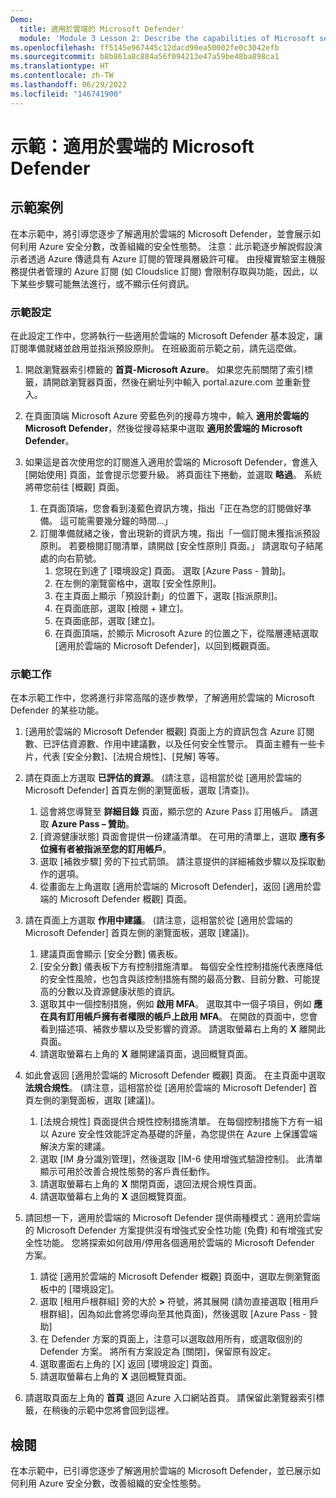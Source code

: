 ```yaml
---
Demo:
  title: 適用於雲端的 Microsoft Defender'
  module: 'Module 3 Lesson 2: Describe the capabilities of Microsoft security solutions: Describe security management capabilities of Azure'
ms.openlocfilehash: ff5145e967445c12dacd90ea50002fe0c3042efb
ms.sourcegitcommit: b8b861a8c884a56f094213e47a59be48ba898ca1
ms.translationtype: HT
ms.contentlocale: zh-TW
ms.lasthandoff: 06/29/2022
ms.locfileid: "146741900"
---
```

# <a name="demo-microsoft-defender-for-cloud"></a>示範：適用於雲端的 Microsoft Defender

## <a name="demo-scenario"></a>示範案例

在本示範中，將引導您逐步了解適用於雲端的 Microsoft Defender，並會展示如何利用 Azure 安全分數，改善組織的安全性態勢。  注意：此示範逐步解說假設演示者透過 Azure 傳遞具有 Azure 訂閱的管理員層級許可權。  由授權實驗室主機服務提供者管理的 Azure 訂閱 (如 Cloudslice 訂閱) 會限制存取與功能，因此，以下某些步驟可能無法進行，或不顯示任何資訊。

### <a name="demo-setup"></a>示範設定

在此設定工作中，您將執行一些適用於雲端的 Microsoft Defender 基本設定，讓訂閱準備就緒並啟用並指派預設原則。 在班級面前示範之前，請先這麼做。 

1. 開啟瀏覽器索引標籤的 **首頁-Microsoft Azure**。  如果您先前關閉了索引標籤，請開啟瀏覽器頁面，然後在網址列中輸入 portal.azure.com 並重新登入。

1. 在頁面頂端 Microsoft Azure 旁藍色列的搜尋方塊中，輸入 **適用於雲端的 Microsoft Defender**，然後從搜尋結果中選取 **適用於雲端的 Microsoft Defender**。

1. 如果這是首次使用您的訂閱進入適用於雲端的 Microsoft Defender，會進入 [開始使用] 頁面，並會提示您要升級。  將頁面往下捲動，並選取 **略過**。  系統將帶您前往 [概觀] 頁面。
    1. 在頁面頂端，您會看到淺藍色資訊方塊，指出「正在為您的訂閱做好準備。 這可能需要幾分鐘的時間...」
    1. 訂閱準備就緒之後，會出現新的資訊方塊，指出「一個訂閱未獲指派預設原則。 若要檢閱訂閱清單，請開啟 [安全性原則] 頁面。」  請選取句子結尾處的向右箭號。
        1. 您現在到達了 [環境設定] 頁面。 選取 [Azure Pass - 贊助]。 
        1. 在左側的瀏覽窗格中，選取 [安全性原則]。
        1. 在主頁面上顯示「預設計劃」的位置下，選取 [指派原則]。
        1. 在頁面底部，選取 [檢閱 + 建立]。
        1. 在頁面底部，選取 [建立]。
        1. 在頁面頂端，於顯示 Microsoft Azure 的位置之下，從階層連結選取 [適用於雲端的 Microsoft Defender]，以回到概觀頁面。

### <a name="demo-task"></a>示範工作

在本示範工作中，您將進行非常高階的逐步教學，了解適用於雲端的 Microsoft Defender 的某些功能。

1. [適用於雲端的 Microsoft Defender 概觀] 頁面上方的資訊包含 Azure 訂閱數、已評估資源數、作用中建議數，以及任何安全性警示。  頁面主體有一些卡片，代表 [安全分數]、[法規合規性]、[見解] 等等。  

1. 請在頁面上方選取 **已評估的資源**。  (請注意，這相當於從 [適用於雲端的 Microsoft Defender] 首頁左側的瀏覽面板，選取 [清查])。
    1. 這會將您導覽至 **詳細目錄** 頁面，顯示您的 Azure Pass 訂用帳戶。  請選取 **Azure Pass – 贊助**。
    1. [資源健康狀態] 頁面會提供一份建議清單。  在可用的清單上，選取 **應有多位擁有者被指派至您的訂用帳戶**。
    1. 選取 [補救步驟] 旁的下拉式箭頭。 請注意提供的詳細補救步驟以及採取動作的選項。  
    1. 從畫面左上角選取 [適用於雲端的 Microsoft Defender]，返回 [適用於雲端的 Microsoft Defender 概觀] 頁面。

1. 請在頁面上方選取 **作用中建議**。  (請注意，這相當於從 [適用於雲端的 Microsoft Defender] 首頁左側的瀏覽面板，選取 [建議])。
    1. 建議頁面會顯示 [安全分數] 儀表板。
    1. [安全分數] 儀表板下方有控制措施清單。 每個安全性控制措施代表應降低的安全性風險，也包含與該控制措施有關的最高分數、目前分數、可能提高的分數以及資源健康狀態的資訊。  
    1. 選取其中一個控制措施，例如 **啟用 MFA**。  選取其中一個子項目，例如 **應在具有訂用帳戶擁有者權限的帳戶上啟用 MFA**。  在開啟的頁面中，您會看到描述項、補救步驟以及受影響的資源。 請選取螢幕右上角的 **X** 離開此頁面。
    1. 請選取螢幕右上角的 **X** 離開建議頁面，退回概覽頁面。

1. 如此會返回 [適用於雲端的 Microsoft Defender 概觀] 頁面。  在主頁面中選取 **法規合規性**。 (請注意，這相當於從 [適用於雲端的 Microsoft Defender] 首頁左側的瀏覽面板，選取 [建議])。
    1. [法規合規性] 頁面提供合規性控制措施清單。  在每個控制措施下方有一組以 Azure 安全性效能評定為基礎的評量，為您提供在 Azure 上保護雲端解決方案的建議。
    1. 選取 [IM 身分識別管理]，然後選取 [IM-6 使用增強式驗證控制]。  此清單顯示可用於改善合規性態勢的客戶責任動作。
    1. 請選取螢幕右上角的 **X** 關閉頁面，退回法規合規性頁面。
    1. 請選取螢幕右上角的 **X** 退回概覽頁面。

1. 請回想一下，適用於雲端的 Microsoft Defender 提供兩種模式：適用於雲端的 Microsoft Defender 方案提供沒有增強式安全性功能 (免費) 和有增強式安全性功能。 您將探索如何啟用/停用各個適用於雲端的 Microsoft Defender 方案。
    1. 請從 [適用於雲端的 Microsoft Defender 概觀] 頁面中，選取左側瀏覽面板中的 [環境設定]。
    1. 選取 [租用戶根群組] 旁的大於 **>** 符號，將其展開 (請勿直接選取 [租用戶根群組]，因為如此會將您導向至其他頁面)，然後選取 [Azure Pass - 贊助]
    1. 在 Defender 方案的頁面上，注意可以選取啟用所有，或選取個別的 Defender 方案。 將所有方案設定為 [關閉]，保留原有設定。
    1. 選取畫面右上角的 [X] 返回 [環境設定] 頁面。
    1. 請選取螢幕右上角的 **X** 退回概覽頁面。

1. 請選取頁面左上角的 **首頁** 退回 Azure 入口網站首頁。  請保留此瀏覽器索引標籤，在稍後的示範中您將會回到這裡。

## <a name="review"></a>檢閱

在本示範中，已引導您逐步了解適用於雲端的 Microsoft Defender，並已展示如何利用 Azure 安全分數，改善組織的安全性態勢。
